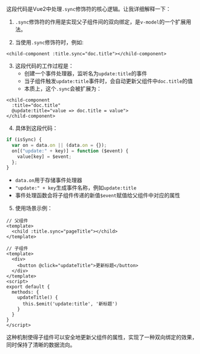 这段代码是Vue2中处理`.sync`修饰符的核心逻辑。让我详细解释一下：

1. `.sync`修饰符的作用是实现父子组件间的双向绑定，是`v-model`的一个扩展用法。

2. 当使用`.sync`修饰符时，例如:
```vue
<child-component :title.sync="doc.title"></child-component>
```

3. 这段代码的工作过程是：
   - 创建一个事件处理器，监听名为`update:title`的事件
   - 当子组件触发`update:title`事件时，会自动更新父组件中`doc.title`的值
   - 本质上，这个`.sync`会被扩展为：
```vue
<child-component 
  :title="doc.title"
  @update:title="value => doc.title = value">
</child-component>
```

4. 具体到这段代码：
```js
if (isSync) {
  var on = data.on || (data.on = {});
  on[("update:" + key)] = function ($event) {
    value[key] = $event;
  };
}
```
- `data.on`用于存储事件处理器
- `"update:" + key`生成事件名称，例如`update:title`
- 事件处理函数会将子组件传递的新值`$event`赋值给父组件中对应的属性

5. 使用场景示例：
```vue
// 父组件
<template>
  <child :title.sync="pageTitle"></child>
</template>

// 子组件
<template>
  <div>
    <button @click="updateTitle">更新标题</button>
  </div>
</template>
<script>
export default {
  methods: {
    updateTitle() {
      this.$emit('update:title', '新标题')
    }
  }
}
</script>
```

这种机制使得子组件可以安全地更新父组件的属性，实现了一种双向绑定的效果，同时保持了清晰的数据流向。